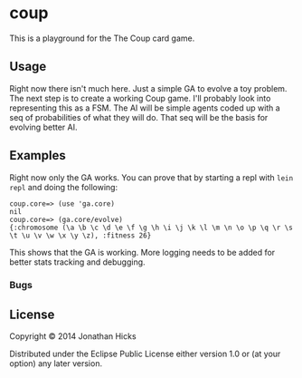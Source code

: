 # coup

This is a playground for the The Coup card game.

## Usage

Right now there isn't much here. Just a simple GA to evolve a
toy problem. The next step is to create a working Coup game.
I'll probably look into representing this as a FSM. The AI will
be simple agents coded up with a seq of probabilities of what
they will do. That seq will be the basis for evolving better AI.


## Examples

Right now only the GA works. You can prove that by starting a
repl with `lein repl` and doing the following:

```
coup.core=> (use 'ga.core)
nil
coup.core=> (ga.core/evolve)
{:chromosome (\a \b \c \d \e \f \g \h \i \j \k \l \m \n \o \p \q \r \s \t \u \v \w \x \y \z), :fitness 26}
```

This shows that the GA is working. More logging needs to be added
for better stats tracking and debugging.

### Bugs


## License

Copyright © 2014 Jonathan Hicks

Distributed under the Eclipse Public License either version 1.0 or (at
your option) any later version.
